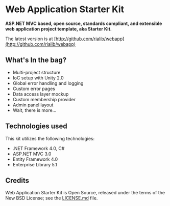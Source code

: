 ﻿Web Application Starter Kit
===========================

**ASP.NET MVC based, open source, standards compliant, and extensible web application project template, aka Starter Kit.**

The latest version is at [http://github.com/rialib/webapp](http://github.com/rialib/webapp)

What's In the bag?
------------------

  * Multi-project structure
  * IoC setup with Unity 2.0
  * Global error handling and logging
  * Custom error pages
  * Data access layer mockup
  * Custom membership provider
  * Admin panel layout
  * Wait, there is more...

Technologies used
------------
This kit utilizes the following technologies:

 * .NET Framework 4.0, C#
 * ASP.NET MVC 3.0
 * Entity Framework 4.0
 * Enterprise Library 5.1

Credits
-------

Web Application Starter Kit is Open Source, released under the terms of the New BSD License; see the [LICENSE.md](https://github.com/rialib/webapp/blob/master/LICENSE.md) file.